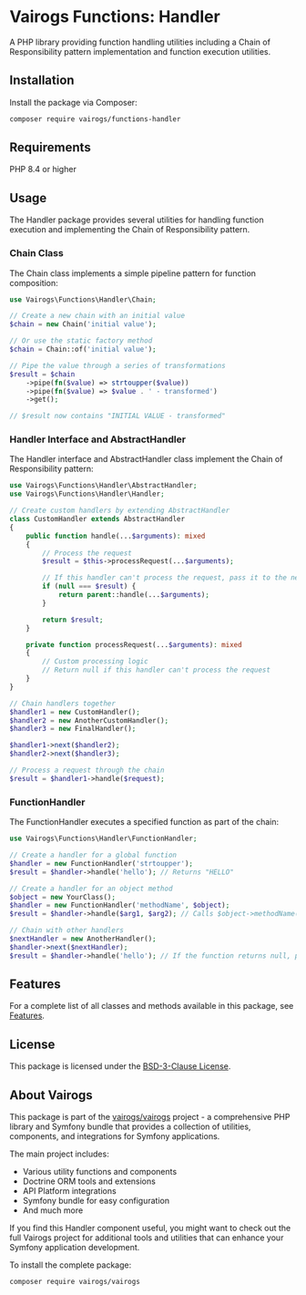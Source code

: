 # Vairogs Functions: Handler

A PHP library providing function handling utilities including a Chain of Responsibility pattern implementation and function execution utilities.

## Installation

Install the package via Composer:

```bash
composer require vairogs/functions-handler
```

## Requirements

PHP 8.4 or higher

## Usage

The Handler package provides several utilities for handling function execution and implementing the Chain of Responsibility pattern.

### Chain Class

The Chain class implements a simple pipeline pattern for function composition:

```php
use Vairogs\Functions\Handler\Chain;

// Create a new chain with an initial value
$chain = new Chain('initial value');

// Or use the static factory method
$chain = Chain::of('initial value');

// Pipe the value through a series of transformations
$result = $chain
    ->pipe(fn($value) => strtoupper($value))
    ->pipe(fn($value) => $value . ' - transformed')
    ->get();

// $result now contains "INITIAL VALUE - transformed"
```

### Handler Interface and AbstractHandler

The Handler interface and AbstractHandler class implement the Chain of Responsibility pattern:

```php
use Vairogs\Functions\Handler\AbstractHandler;
use Vairogs\Functions\Handler\Handler;

// Create custom handlers by extending AbstractHandler
class CustomHandler extends AbstractHandler
{
    public function handle(...$arguments): mixed
    {
        // Process the request
        $result = $this->processRequest(...$arguments);

        // If this handler can't process the request, pass it to the next handler
        if (null === $result) {
            return parent::handle(...$arguments);
        }

        return $result;
    }

    private function processRequest(...$arguments): mixed
    {
        // Custom processing logic
        // Return null if this handler can't process the request
    }
}

// Chain handlers together
$handler1 = new CustomHandler();
$handler2 = new AnotherCustomHandler();
$handler3 = new FinalHandler();

$handler1->next($handler2);
$handler2->next($handler3);

// Process a request through the chain
$result = $handler1->handle($request);
```

### FunctionHandler

The FunctionHandler executes a specified function as part of the chain:

```php
use Vairogs\Functions\Handler\FunctionHandler;

// Create a handler for a global function
$handler = new FunctionHandler('strtoupper');
$result = $handler->handle('hello'); // Returns "HELLO"

// Create a handler for an object method
$object = new YourClass();
$handler = new FunctionHandler('methodName', $object);
$result = $handler->handle($arg1, $arg2); // Calls $object->methodName($arg1, $arg2)

// Chain with other handlers
$nextHandler = new AnotherHandler();
$handler->next($nextHandler);
$result = $handler->handle('hello'); // If the function returns null, passes to next handler
```


## Features

For a complete list of all classes and methods available in this package, see [Features](docs/features.md).

## License

This package is licensed under the [BSD-3-Clause License](LICENSE).

## About Vairogs

This package is part of the [vairogs/vairogs](https://github.com/vairogs/vairogs) project - a comprehensive PHP library and Symfony bundle that provides a collection of utilities, components, and integrations for Symfony applications. 

The main project includes:
- Various utility functions and components
- Doctrine ORM tools and extensions
- API Platform integrations
- Symfony bundle for easy configuration
- And much more

If you find this Handler component useful, you might want to check out the full Vairogs project for additional tools and utilities that can enhance your Symfony application development.

To install the complete package:

```bash
composer require vairogs/vairogs
```
